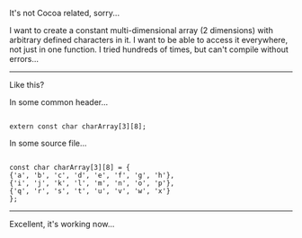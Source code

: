 It's not Cocoa related, sorry...

I want to create a constant multi-dimensional array (2 dimensions) with arbitrary defined characters in it. I want to be able to access it everywhere, not just in one function. I tried hundreds of times, but can't compile without errors...

----
Like this?

In some common header...

<code>
extern const char charArray[3][8];
</code>

In some source file...

<code>
const char charArray[3][8] = {
{'a', 'b', 'c', 'd', 'e', 'f', 'g', 'h'},
{'i', 'j', 'k', 'l', 'm', 'n', 'o', 'p'},
{'q', 'r', 's', 't', 'u', 'v', 'w', 'x'}
};
</code>

----
Excellent, it's working now...